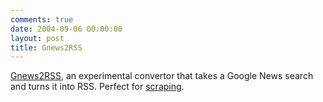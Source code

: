 ```yaml
---
comments: true
date: 2004-09-06 00:00:00
layout: post
title: Gnews2RSS
---
```


[Gnews2RSS](http://voidstar.com/gnews2rss.php), an experimental convertor that takes a Google News search and turns it into RSS. Perfect for [scraping](/?id=27).

